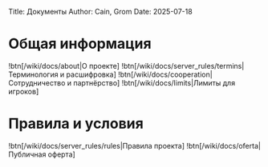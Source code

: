Title: Документы
Author: Cain, Grom
Date: 2025-07-18

# Общая информация
!btn[/wiki/docs/about|О проекте]
!btn[/wiki/docs/server_rules/termins|Терминология и расшифровка]
!btn[/wiki/docs/cooperation|Сотрудничество и партнёрство]
!btn[/wiki/docs/limits|Лимиты для игроков]

# Правила и условия
!btn[/wiki/docs/server_rules/rules|Правила проекта]
!btn[/wiki/docs/oferta|Публичная оферта]
